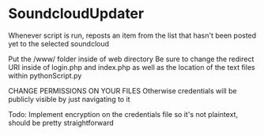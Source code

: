 SoundcloudUpdater
=================

Whenever script is run, reposts an item from the list that hasn't been posted yet to the selected soundcloud


Put the /www/ folder inside of web directory
Be sure to change the redirect URI inside of login.php and index.php as well as the location of the text files within pythonScript.py


CHANGE PERMISSIONS ON YOUR FILES
Otherwise credentials will be publicly visible by just navigating to it

Todo: Implement encryption on the credentials file so it's not plaintext, should be pretty straightforward
